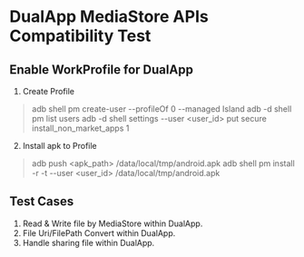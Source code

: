 # DualApp MediaStore APIs Compatibility Test

## Enable WorkProfile for DualApp

1. Create Profile
> adb shell pm create-user --profileOf 0 --managed Island
> adb -d shell pm list users
> adb -d shell settings --user <user_id> put secure install_non_market_apps 1

2. Install apk to Profile
> adb push <apk_path> /data/local/tmp/android.apk
> adb shell pm install -r -t --user <user_id> /data/local/tmp/android.apk

## Test Cases

1. Read & Write file by MediaStore within DualApp.
2. File Uri/FilePath Convert within DualApp.
3. Handle sharing file  within DualApp.
